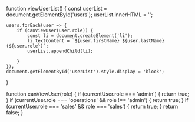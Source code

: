 function viewUserList() {
    const userList = document.getElementById('users');
    userList.innerHTML = '';

    users.forEach(user => {
        if (canViewUser(user.role)) {
            const li = document.createElement('li');
            li.textContent = `${user.firstName} ${user.lastName} (${user.role})`;
            userList.appendChild(li);
           
        }
    });
    document.getElementById('userList').style.display = 'block';
}

function canViewUser(role) {
    if (currentUser.role === 'admin') {
        return true; 
    }
    if (currentUser.role === 'operations' && role !== 'admin') {
        return true; 
    }
    if (currentUser.role === 'sales' && role === 'sales') {
        return true; 
    }
    return false; 
}
